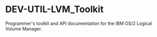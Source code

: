 DEV-UTIL-LVM_Toolkit
====================

Programmer's toolkit and API documentation for the IBM OS/2 Logical Volume Manager.  
